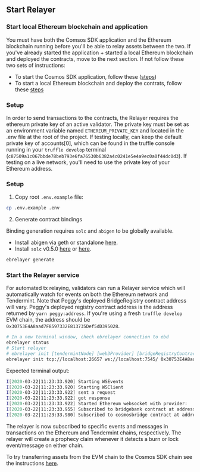 ## Start Relayer

### Start local Ethereum blockchain and application

You must have both the Comsos SDK application and the Ethereum blockchain running before you'll be able to relay assets between the two. If you've already started the application + started a local Ethereum blockchain and deployed the contracts, move to the next section. If not follow these two sets of instructions:

- To start the Cosmos SDK application, follow these ([steps](./setup-bridge-chain.md))
- To start a local Ethereum blockchain and deploy the contrats, follow these [steps](./setup-eth-local.md)

### Setup

In order to send transactions to the contracts, the Relayer requires the ethereum private key of an active validator. The private key must be set as an environment variable named `ETHEREUM_PRIVATE_KEY` and located in the .env file at the root of the project. If testing locally, can keep the default private key of accounts[0], which can be found in the truffle console running in your `truffle develop` terminal (`c87509a1c067bbde78beb793e6fa76530b6382a4c0241e5e4a9ec0a0f44dc0d3`). If testing on a live network, you'll need to use the private key of your Ethereum address.

### Setup

1. Copy root `.env.example` file:

```bash
cp .env.example .env
```

2. Generate contract bindings

Binding generation requires `solc` and `abigen` to be globally available.
- Install abigen via geth or standalone [here](https://github.com/ethereum/go-ethereum/wiki/Installing-Geth).
- Install `solc` v0.5.0 [here](https://solidity.readthedocs.io/en/v0.5.3/installing-solidity.html) or [here](https://github.com/ethereum/solc-js).

```bash
ebrelayer generate
```

### Start the Relayer service

For automated tx relaying, validators can run a Relayer service which will automatically watch for events on both the Ethereum network and Tendermint. Note that Peggy's deployed BridgeRegistry contract address will vary. Peggy's deployed registry contract address is the address returned by `yarn peggy:address`. If you're using a fresh `truffle develop` EVM chain, the address should be `0x30753E4A8aad7F8597332E813735Def5dD395028`.

```bash
# In a new terminal window, check ebrelayer connection to ebd
ebrelayer status
# Start relayer
# ebrelayer init [tendermintNode] [web3Provider] [bridgeRegistryContractAddress] [validatorMoniker] [flags]
ebrelayer init tcp://localhost:26657 ws://localhost:7545/ 0x30753E4A8aad7F8597332E813735Def5dD395028 validator --chain-id=peggy
```

Expected terminal output:

```bash
I[2020-03-22|11:23:33.920] Starting WSEvents                            impl=WSEvents
I[2020-03-22|11:23:33.920] Starting WSClient                            impl="WSClient{localhost:26657 (/websocket)}"
I[2020-03-22|11:23:33.922] sent a request                               req="RPCRequest{0 subscribe/7B227175657279223A22746D2E6576656E74203D2027547827227D}"
I[2020-03-22|11:23:33.922] got response                                 id=0 result=7B7D
I[2020-03-22|11:23:33.922] Started Ethereum websocket with provider:    ws://localhost:7545/=(MISSING)
I[2020-03-22|11:23:33.955] Subscribed to bridgebank contract at address: 0x2C2B9C9a4a25e24B174f26114e8926a9f2128FE4
I[2020-03-22|11:23:33.980] Subscribed to cosmosbridge contract at address: 0x8f0483125FCb9aaAEFA9209D8E9d7b9C8B9Fb90F
```

The relayer is now subscribed to specific events and messages in transactions on the Ethereum and Tendermint chains, respectively. The relayer will create a prophecy claim whenever it detects a burn or lock event/message on either chain.

To try transferring assets from the EVM chain to the Cosmos SDK chain see the instructions [here](./ethereum-to-cosmos.md).
